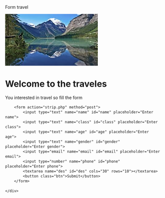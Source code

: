 Form travel

<html lang="en">
<head>
    <meta charset="UTF-8">
    <meta name="viewport" content="width=device-width, initial-scale=1.0">
    <title>School trip</title>
    <link rel="stylesheet" href="strip.css">
</head>
<body>
    <img src="sbg.jpeg" alt="sbg">
    <div class="container">
        <h1>Welcome to the traveles</h1>
        <p>You interested in travel so fill the form</p>

        <form action="strip.php" method="post">
            <input type="text" name="name" id="name" placeholder="Enter name">
            <input type="text" name="class" id="class" placeholder="Enter class">
            <input type="text" name="age" id="age" placeholder="Enter age">
            <input type="text" name="gender" id="gender" placeholder="Enter gender">
            <input type="email" name="email" id="email" placeholder="Enter email">
            <input type="number" name="phone" id="phone" placeholder="Enter phone">
            <textarea name="des" id="des" cols="30" rows="10"></textarea>
            <button class="btn">Submit</button>
        </form>

    </div>
</body>
</html>
